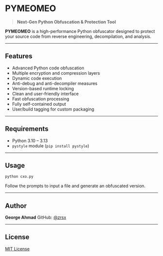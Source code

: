 # PYMEOMEO

> **Next-Gen Python Obfuscation & Protection Tool**

**PYMEOMEO** is a high-performance Python obfuscator designed to protect your source code from reverse engineering, decompilation, and analysis.

---

## Features

* Advanced Python code obfuscation
* Multiple encryption and compression layers
* Dynamic code execution
* Anti-debug and anti-decompiler measures
* Version-based runtime locking
* Clean and user-friendly interface
* Fast obfuscation processing
* Fully self-contained output
* User/build tagging for custom packaging

---

## Requirements

* Python 3.10 – 3.13
* `pystyle` module (`pip install pystyle`)

---

## Usage

```bash
python cxo.py
```

Follow the prompts to input a file and generate an obfuscated version.

---

## Author

**George Ahmad**
GitHub: [@zrsx](https://github.com/zrsx)

---

## License

[MIT License](LICENSE)

